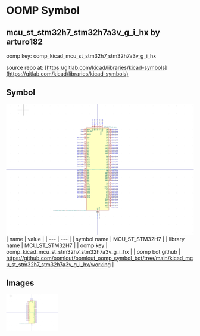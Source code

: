 # OOMP Symbol  
## mcu_st_stm32h7_stm32h7a3v_g_i_hx  by arturo182  
  
oomp key: oomp_kicad_mcu_st_stm32h7_stm32h7a3v_g_i_hx  
  
source repo at: [https://gitlab.com/kicad/libraries/kicad-symbols](https://gitlab.com/kicad/libraries/kicad-symbols)  
## Symbol  
  
[![working.png](working_600.png)](working.png)  
| name | value | 
| --- | --- | 
| symbol name | MCU_ST_STM32H7 | 
| library name | MCU_ST_STM32H7 | 
| oomp key | oomp_kicad_mcu_st_stm32h7_stm32h7a3v_g_i_hx | 
| oomp bot github | https://github.com/oomlout/oomlout_oomp_symbol_bot/tree/main/kicad_mcu_st_stm32h7_stm32h7a3v_g_i_hx/working | 
## Images  
  
[![working.png](working_140.png)](working.png)  
